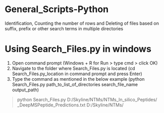 # General_Scripts-Python
Identification, Counting the number of rows and Deleting of files based on suffix, prefix or other search terms in multiple directories

# Using Search_Files.py in windows
1. Open command prompt (Windows + R for Run > type cmd > click OK)
2. Navigate to the folder where Search_Files.py is located (cd Search_Files.py_location in command prompt and press Enter)
3. Type the command as mentioned in the below example (python Search_Files.py path_to_list_of_directories search_file_name output_path)

>python Search_Files.py D:/Skyline/NTMs/NTMs_In_silico_Peptides/ _DeepMSPeptide_Predictions.txt D:/Skyline/NTMs/
